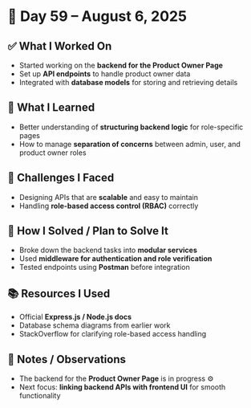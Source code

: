 # 📅 Day 59 – August 6, 2025  

## ✅ What I Worked On  
- Started working on the **backend for the Product Owner Page**  
- Set up **API endpoints** to handle product owner data  
- Integrated with **database models** for storing and retrieving details  

## 🧠 What I Learned  
- Better understanding of **structuring backend logic** for role-specific pages  
- How to manage **separation of concerns** between admin, user, and product owner roles  

## 🧩 Challenges I Faced  
- Designing APIs that are **scalable** and easy to maintain  
- Handling **role-based access control (RBAC)** correctly  

## 🔧 How I Solved / Plan to Solve It  
- Broke down the backend tasks into **modular services**  
- Used **middleware for authentication and role verification**  
- Tested endpoints using **Postman** before integration  

## 📚 Resources I Used  
- Official **Express.js / Node.js docs**  
- Database schema diagrams from earlier work  
- StackOverflow for clarifying role-based access handling  

## 💬 Notes / Observations  
- The backend for the **Product Owner Page** is in progress ⚙️  
- Next focus: **linking backend APIs with frontend UI** for smooth functionality  
